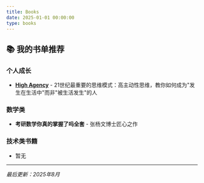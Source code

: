 ```yaml
---
title: Books
date: 2025-01-01 00:00:00
type: books
--- 
```


## 📚 我的书单推荐

### 个人成长
- **[High Agency](https://www.highagency.com/)** - 21世纪最重要的思维模式：高主动性思维，教你如何成为"发生在生活中"而非"被生活发生"的人


### 数学类
- **考研数学你真的掌握了吗全套** - 张杨文博士匠心之作


### 技术类书籍
- 暂无



---
*最后更新：2025年8月*
